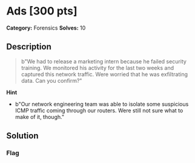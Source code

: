 # Ads [300 pts]

**Category:** Forensics
**Solves:** 10

## Description
>b"We had to release a marketing intern because he failed security training. We monitored his activity for the last two weeks and captured this network traffic. Were worried that he was exfiltrating data. Can you confirm?"

**Hint**
* b"Our network engineering team was able to isolate some suspicious ICMP traffic coming through our routers. Were still not sure what to make of it, though."

## Solution

### Flag

